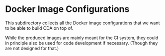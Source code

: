 Docker Image Configurations
===========================

This subdirectory collects all the Docker image configurations that we want to
be able to build CDA on top of.

While the produced images are mainly meant for the CI system, they could in
principle also be used for code development if necessary. (Though they are not
designed for that.)
